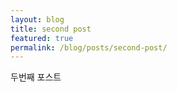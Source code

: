 ```yaml
---
layout: blog
title: second post
featured: true
permalink: /blog/posts/second-post/
---
```


두번째 포스트
